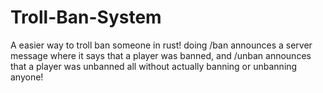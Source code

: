 # Troll-Ban-System
A easier way to troll ban someone in rust! doing /ban announces a server message where it says that a player was banned, and /unban announces that a player was unbanned all without actually banning or unbanning anyone!
